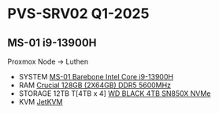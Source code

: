 # PVS-SRV02 Q1-2025

## MS-01 i9-13900H

Proxmox Node → Luthen
*   SYSTEM [MS-01 Barebone Intel Core i9-13900H](https://www.amazon.com/dp/B0CT2FPD2C)
*   RAM [Crucial 128GB (2X64GB) DDR5 5600MHz](https://www.amazon.com/dp/B0DSQMKYLN)
*   STORAGE 12TB T[4TB x 4] [WD BLACK 4TB SN850X NVMe](https://www.amazon.com/dp/B0B7CQ2CHH)
*   KVM [JetKVM](https://jetkvm.com/)


